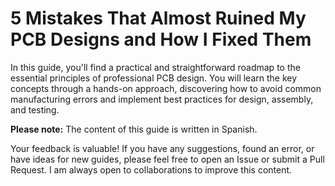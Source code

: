 # 5 Mistakes That Almost Ruined My PCB Designs and How I Fixed Them

In this guide, you'll find a practical and straightforward roadmap to the essential principles of professional PCB design. You will learn the key concepts through a hands-on approach, discovering how to avoid common manufacturing errors and implement best practices for design, assembly, and testing.

**Please note:** The content of this guide is written in Spanish.

Your feedback is valuable! If you have any suggestions, found an error, or have ideas for new guides, please feel free to open an Issue or submit a Pull Request. I am always open to collaborations to improve this content.
